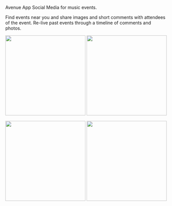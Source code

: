 Avenue App
Social Media for music events.

Find events near you and share images and short comments with attendees of the event. Re-live past events through a timeline of comments and photos.

<img src="https://s3.eu-west-2.amazonaws.com/neil-oliver-github/Avenue_App/find_gig.png" width="250"> <img src="https://s3.eu-west-2.amazonaws.com/neil-oliver-github/Avenue_App/profile_page.png" width="250">

<img src="https://s3.eu-west-2.amazonaws.com/neil-oliver-github/Avenue_App/gig_page.png" width="250"> <img src="https://s3.eu-west-2.amazonaws.com/neil-oliver-github/Avenue_App/past_events.png" width="250">
